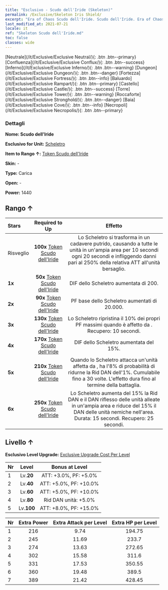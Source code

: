 ```yaml
---
title: "Esclusivo - Scudo dell'Iride (Skeleton)"
permalink: /Exclusive/Skeleton Iris Shield/
excerpt: "Era of Chaos Scudo dell'Iride. Scudo dell'Iride. Era of Chaos Esclusivo Scudo dell'Iride. Scheletro Esclusivo."
last_modified_at: 2021-07-21
locale: it
ref: "Skeleton Scudo dell'Iride.md"
toc: false
classes: wide
---
```

 [Neutrale](/it/Exclusive/Exclusive Neutral/){: .btn .btn--primary} [Confluenza](/it/Exclusive/Exclusive Conflux/){: .btn .btn--success} [Inferno](/it/Exclusive/Exclusive Inferno/){: .btn .btn--warning} [Dungeon](/it/Exclusive/Exclusive Dungeon/){: .btn .btn--danger} [Fortezza](/it/Exclusive/Exclusive Fortress/){: .btn .btn--info} [Baluardo](/it/Exclusive/Exclusive Rampart/){: .btn .btn--primary} [Castello](/it/Exclusive/Exclusive Castle/){: .btn .btn--success} [Torre](/it/Exclusive/Exclusive Tower/){: .btn .btn--warning} [Roccaforte](/it/Exclusive/Exclusive Stronghold/){: .btn .btn--danger} [Baia](/it/Exclusive/Exclusive Cove/){: .btn .btn--info} [Necropoli](/it/Exclusive/Exclusive Necropolis/){: .btn .btn--primary} 

### Dettagli
 **Nome: Scudo dell'Iride** 

 **Esclusivo for Unit:** [Scheletro](/it/units/Skeleton/) 

 **Item to Rango ↑:** [Token Scudo dell'Iride](/ItemsIT/con_913/)

 **Skin:** -

 **Type:** Carica

 **Open:** -

 **Power:** 1440

## Rango ↑

  |     Stars    |  Required to Up | Effetto |
  |:-------------|:---------------:|:---------------:|
  |  Risveglio  | **100x** [Token Scudo dell'Iride](/ItemsIT/con_913/) | <Cadavere putrido> Lo Scheletro si trasforma in un cadavere putrido, causando <Morale basso> a tutte le unità in un'ampia area per 10 secondi ogni 20 secondi e infliggendo danni pari al 250% della relativa ATT all'unità bersaglio. |
  | **1x** <i class="fas fa-star"/> | **50x** [Token Scudo dell'Iride](/ItemsIT/con_913/) | DIF dello Scheletro aumentata di 200. |
  | **2x** <i class="fas fa-star"/> | **90x** [Token Scudo dell'Iride](/ItemsIT/con_913/) | PF base dello Scheletro aumentati di 20.000. |
  | **3x** <i class="fas fa-star"/> | **130x** [Token Scudo dell'Iride](/ItemsIT/con_913/) | <Calcificazione> Lo Scheletro ripristina il 10% dei propri PF massimi quando è affetto da <Morale basso>. Recupero: 10 secondi. |
  | **4x** <i class="fas fa-star"/> | **170x** [Token Scudo dell'Iride](/ItemsIT/con_913/) | DIF dello Scheletro aumentata del 15%. |
  | **5x** <i class="fas fa-star"/> | **210x** [Token Scudo dell'Iride](/ItemsIT/con_913/) | Quando lo Scheletro attacca un'unità affetta da <Morale basso>, ha l'8% di probabilità di ridurne la Rid DAN dell'1%. Cumulabile fino a 30 volte. L'effetto dura fino al termine della battaglia. |
  | **6x** <i class="fas fa-star"/> | **250x** [Token Scudo dell'Iride](/ItemsIT/con_913/) | <Creatura non morta> Lo Scheletro aumenta del 15% la Rid DAN e il DAN riflesso delle unità alleate in un'ampia area e riduce del 15% il DAN delle unità nemiche nell'area. Durata: 15 secondi. Recupero: 25 secondi. |


## Livello ↑
 **Esclusivo Level Upgrade:** [Exclusive Upgrade Cost Per Level](/Exclusive/ExclusiveUpgradeCostPerLevel/)

  |  Nr  |   Level  | Bonus at Level |
  |:-----|:--------:|:--------------:|
  | 1 | Lv.**20** | ATT: +3.0%, PF: +5.0% |
  | 2 | Lv.**40** | ATT: +5.0%, PF: +10.0% |
  | 3 | Lv.**60** | ATT: +5.0%, PF: +10.0% |
  | 4 | Lv.**80** | Rid DAN unità: +5.0% |
  | 5 | Lv.**100** | ATT: +8.0%, PF: +15.0% |


  |  Nr  |  Extra Power | Extra Attack per Level | Extra HP per Level |
  |:-----|:--------:|:--------:|:--------:|
  | 1 | 216 | 9.74 | 194.75 |
  | 2 | 245 | 11.69 | 233.7 |
  | 3 | 274 | 13.63 | 272.65 |
  | 4 | 302 | 15.58 | 311.6 |
  | 5 | 331 | 17.53 | 350.55 |
  | 6 | 360 | 19.48 | 389.5 |
  | 7 | 389 | 21.42 | 428.45 |



